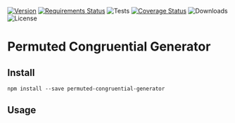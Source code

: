 [![Version](https://img.shields.io/npm/v/permuted-congruential-generator)](https://www.npmjs.com/package/permuted-congruential-generator)
[![Requirements Status](https://requires.io/github/philihp/fast-shuffle/requirements.svg?branch=main)](https://requires.io/github/philihp/fast-shuffle/requirements/?branch=main)
![Tests](https://github.com/philihp/permuted-congruential-generator/workflows/tests/badge.svg)
[![Coverage Status](https://coveralls.io/repos/github/philihp/permuted-congruential-generator/badge.svg?branch=main)](https://coveralls.io/github/philihp/permuted-congruential-generator?branch=main)
![Downloads](https://img.shields.io/npm/dt/permuted-congruential-generator)
![License](https://img.shields.io/npm/l/permuted-congruential-generator)

# Permuted Congruential Generator

## Install

```
npm install --save permuted-congruential-generator
```

## Usage
